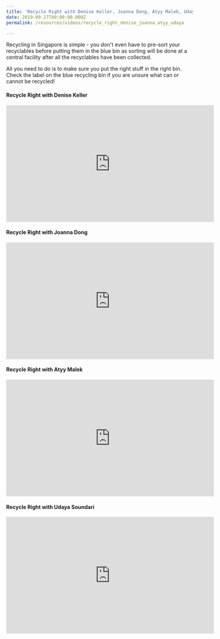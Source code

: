 ```yaml
---
title: 'Recycle Right with Denise Keller, Joanna Dong, Atyy Malek, Udaya Soundari'
date: 2019-09-27T00:00:00.000Z
permalink: /resources/videos/recycle_right_denise_joanna_atyy_udaya

---
```



Recycling in Singapore is simple - you don't even have to pre-sort your recyclables before putting them in the blue bin as sorting will be done at a central facility after all the recyclables have been collected. 

All you need to do is to make sure you put the right stuff in the right bin. Check the label on the blue recycling bin if you are unsure what can or cannot be recycled! 


#### Recycle Right with Denise Keller

<div class="bp-youtube">
      <iframe width="560" height="315" src="https://www.youtube.com/embed/3S3WH2WfHpM" frameborder="0" allow="autoplay; encrypted-media" allowfullscreen></iframe>
</div>


#### Recycle Right with Joanna Dong

<div class="bp-youtube">
      <iframe width="560" height="315" src="https://www.youtube.com/embed/O_2QuCmczl4" frameborder="0" allow="autoplay; encrypted-media" allowfullscreen></iframe>
</div>

#### Recycle Right with Atyy Malek

<div class="bp-youtube">
      <iframe width="560" height="315" src="https://www.youtube.com/embed/vkFNvVX-OkI" frameborder="0" allow="autoplay; encrypted-media" allowfullscreen></iframe>
</div>


#### Recycle Right with Udaya Soundari

<div class="bp-youtube">
      <iframe width="560" height="315" src="https://www.youtube.com/embed/g3h-YLSeO1M" frameborder="0" allow="autoplay; encrypted-media" allowfullscreen></iframe>
</div>
